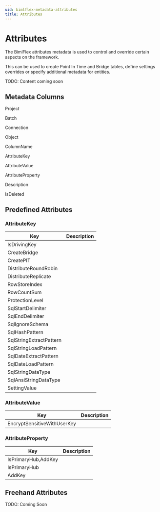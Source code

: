 ```yaml
---
uid: bimlflex-metadata-attributes
title: Attributes
---
```

# Attributes

The BimlFlex attributes metadata is used to control and override certain aspects on the framework.

This can be used to create Point In Time and Bridge tables, define settings overrides or specify additional metadata for entities.

TODO: Content coming soon

## Metadata Columns

Project

Batch

Connection

Object

ColumnName

AttributeKey

AttributeValue

AttributeProperty

Description

IsDeleted

## Predefined Attributes

### AttributeKey

|Key                     |Description  |
|----------------------- |------------ |
|IsDrivingKey            | |
|CreateBridge            | |
|CreatePIT               | |
|DistributeRoundRobin    | |
|DistributeReplicate     | |
|RowStoreIndex           | |
|RowCountSum             | |
|ProtectionLevel         | |
|SqlStartDelimiter       | |
|SqlEndDelimiter         | |
|SqlIgnoreSchema         | |
|SqlHashPattern          | |
|SqlStringExtractPattern | |
|SqlStringLoadPattern    | |
|SqlDateExtractPattern   | |
|SqlDateLoadPattern      | |
|SqlStringDataType       | |
|SqlAnsiStringDataType   | |
|SettingValue            | |

### AttributeValue

|Key                     |Description  |
|----------------------- |------------ |
|EncryptSensitiveWithUserKey| |

### AttributeProperty

|Key                     |Description  |
|----------------------- |------------ |
|IsPrimaryHub,AddKey     | |
|IsPrimaryHub            | |
|AddKey                  | |

## Freehand Attributes

TODO: Coming Soon